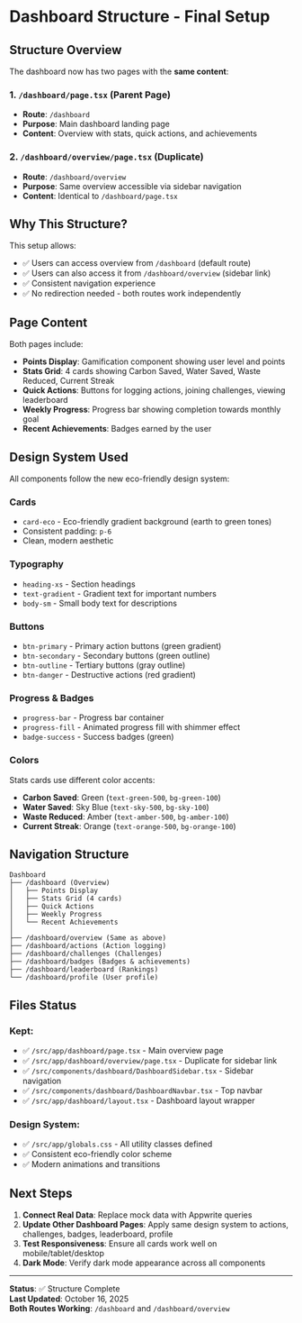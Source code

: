 # Dashboard Structure - Final Setup

## Structure Overview

The dashboard now has two pages with the **same content**:

### 1. `/dashboard/page.tsx` (Parent Page)
- **Route**: `/dashboard`
- **Purpose**: Main dashboard landing page
- **Content**: Overview with stats, quick actions, and achievements

### 2. `/dashboard/overview/page.tsx` (Duplicate)
- **Route**: `/dashboard/overview`
- **Purpose**: Same overview accessible via sidebar navigation
- **Content**: Identical to `/dashboard/page.tsx`

## Why This Structure?

This setup allows:
- ✅ Users can access overview from `/dashboard` (default route)
- ✅ Users can also access it from `/dashboard/overview` (sidebar link)
- ✅ Consistent navigation experience
- ✅ No redirection needed - both routes work independently

## Page Content

Both pages include:
- **Points Display**: Gamification component showing user level and points
- **Stats Grid**: 4 cards showing Carbon Saved, Water Saved, Waste Reduced, Current Streak
- **Quick Actions**: Buttons for logging actions, joining challenges, viewing leaderboard
- **Weekly Progress**: Progress bar showing completion towards monthly goal
- **Recent Achievements**: Badges earned by the user

## Design System Used

All components follow the new eco-friendly design system:

### Cards
- `card-eco` - Eco-friendly gradient background (earth to green tones)
- Consistent padding: `p-6`
- Clean, modern aesthetic

### Typography
- `heading-xs` - Section headings
- `text-gradient` - Gradient text for important numbers
- `body-sm` - Small body text for descriptions

### Buttons
- `btn-primary` - Primary action buttons (green gradient)
- `btn-secondary` - Secondary buttons (green outline)
- `btn-outline` - Tertiary buttons (gray outline)
- `btn-danger` - Destructive actions (red gradient)

### Progress & Badges
- `progress-bar` - Progress bar container
- `progress-fill` - Animated progress fill with shimmer effect
- `badge-success` - Success badges (green)

### Colors
Stats cards use different color accents:
- **Carbon Saved**: Green (`text-green-500`, `bg-green-100`)
- **Water Saved**: Sky Blue (`text-sky-500`, `bg-sky-100`)
- **Waste Reduced**: Amber (`text-amber-500`, `bg-amber-100`)
- **Current Streak**: Orange (`text-orange-500`, `bg-orange-100`)

## Navigation Structure

```
Dashboard
├── /dashboard (Overview)
│   ├── Points Display
│   ├── Stats Grid (4 cards)
│   ├── Quick Actions
│   ├── Weekly Progress
│   └── Recent Achievements
│
├── /dashboard/overview (Same as above)
├── /dashboard/actions (Action logging)
├── /dashboard/challenges (Challenges)
├── /dashboard/badges (Badges & achievements)
├── /dashboard/leaderboard (Rankings)
└── /dashboard/profile (User profile)
```

## Files Status

### Kept:
- ✅ `/src/app/dashboard/page.tsx` - Main overview page
- ✅ `/src/app/dashboard/overview/page.tsx` - Duplicate for sidebar link
- ✅ `/src/components/dashboard/DashboardSidebar.tsx` - Sidebar navigation
- ✅ `/src/components/dashboard/DashboardNavbar.tsx` - Top navbar
- ✅ `/src/app/dashboard/layout.tsx` - Dashboard layout wrapper

### Design System:
- ✅ `/src/app/globals.css` - All utility classes defined
- ✅ Consistent eco-friendly color scheme
- ✅ Modern animations and transitions

## Next Steps

1. **Connect Real Data**: Replace mock data with Appwrite queries
2. **Update Other Dashboard Pages**: Apply same design system to actions, challenges, badges, leaderboard, profile
3. **Test Responsiveness**: Ensure all cards work well on mobile/tablet/desktop
4. **Dark Mode**: Verify dark mode appearance across all components

---

**Status**: ✅ Structure Complete  
**Last Updated**: October 16, 2025  
**Both Routes Working**: `/dashboard` and `/dashboard/overview`

